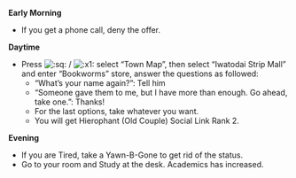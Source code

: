 **Early Morning**

- If you get a phone call, deny the offer.

**Daytime**

- Press ![:sq:](https://www.powerpyx.com/wp-includes/images/smilies/square.png) / ![:x1:](https://www.powerpyx.com/wp-includes/images/smilies/x1.png) select “Town Map”, then select “Iwatodai Strip Mall” and enter “Bookworms” store, answer the questions as followed:
  - “What’s your name again?”: Tell him
  - “Someone gave them to me, but I have more than enough. Go ahead, take one.”: Thanks!
  - For the last options, take whatever you want.
  - You will get Hierophant (Old Couple) Social Link Rank 2.

**Evening**

- If you are Tired, take a Yawn-B-Gone to get rid of the status.
- Go to your room and Study at the desk. Academics has increased.
